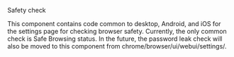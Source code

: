 Safety check

This component contains code common to desktop, Android, and iOS for the
settings page for checking browser safety. Currently, the only common check is
Safe Browsing status. In the future, the password leak check will also be moved
to this component from chrome/browser/ui/webui/settings/.
